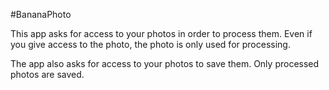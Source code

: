 #BananaPhoto

This app asks for access to your photos in order to process them.
Even if you give access to the photo, the photo is only used for processing.

The app also asks for access to your photos to save them.
Only processed photos are saved.
